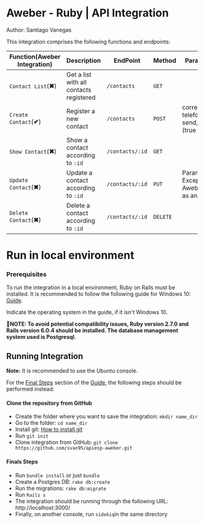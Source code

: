 
# Aweber - Ruby | API Integration

  

Author: Santiago Vanegas<br/>


This integration comprises the following functions and endpoints:

| Function(Aweber Integration)  | Description  | EndPoint  | Method  | Parameters (Payload) |
|--|--|--|--|--|
| `Contact List`(**&#x2716;**) | Get a list with all contacts registered | `/contacts` | `GET` |  |
| `Create Contact`(**&#x2714;**) | Register a new contact | `/contacts` | `POST` | correo, nombre, telefono, send_information_status (true or false) |
| `Show Contact`(**&#x2716;**) | Show a contact according to `:id` | `/contacts/:id` | `GET` |  |
| `Update Contact`(**&#x2716;**) | Update a contact according to `:id` | `/contacts/:id` | `PUT` | Parameter to update. Except `correo`, since for Aweber the email works as an identifier. |
| `Delete Contact`(**&#x2716;**) | Delete a contact according to `:id` | `/contacts/:id` | `DELETE` |  |  

# Run in local environment
### Prerequisites

To run the integration in a local environment, Ruby on Rails must be installed. It is recommended to follow the following guide for Windows 10: [Guide](https://gorails.com/setup/windows/10). <br/>

Indicate the operating system in the guide, if it isn't Windows 10.

&#x1F53A;**NOTE: To avoid potential compatibility issues, Ruby version 2.7.0 and Rails version 6.0.4 should be installed. The database management system used is Postgresql.** 

## Running Integration
**Note:** It is recommended to use the Ubuntu console.

For the [Final Steps](https://gorails.com/setup/windows/10#final-steps) section of the [Guide](https://gorails.com/setup/windows/10), the following steps should be performed instead:

 #### Clone the repository from GitHub
 
- Create the folder where you want to save the integration: `mkdir name_dir`
- Go to the folder: `cd name_dir`
- Install git: [How to install git](https://www.digitalocean.com/community/tutorials/how-to-install-git-on-ubuntu-20-04-es)
- Run `git init`
- Clone integration from GitHub: `git clone https://github.com/svan95/apiesp-aweber.git`

#### Finals Steps

 - Run `bundle install` or just `bundle`
 - Create a Postgres DB: `rake db:create` 
 - Run the migrations: `rake db:migrate`
 - Run `Rails s`
 - The integration should be running through the following URL: http://localhost:3000/
 - Finally, on another console, run `sidekiq`in the same directory